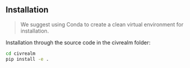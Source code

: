 ## Installation
> We suggest using Conda to create a clean virtual environment for installation.

Installation through the source code in the civrealm folder:

```bash
cd civrealm
pip install -e .
```
<!-- 
### Update the freeciv-web image

Start the freeciv-web docker with the "docker-compose.yml" file in the civrealm folder:

```bash
docker compose up -d
```

Update the freeciv-web image:

```bash
update_freeciv_web_docker
```

Restart the freeciv-web container so that the change takes effect

```bash
docker compose down
docker compose up -d
```
-->